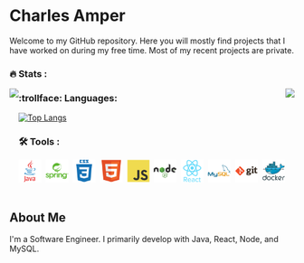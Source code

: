 # Charles Amper

Welcome to my GitHub repository. Here you will mostly find projects that I have worked on during my free time. Most of my recent projects are private.

### :fire: Stats :

<a href="https://github.com/talbhoggs/github-readme-stats">
  <img height=200 align="left" src="https://github-readme-streak-stats.herokuapp.com/?user=talbhoggs&theme=dark&card_width=320" />
</a>
<a href="https://github.com/talbhoggs/convoychat">
  <img height=200 align="right" src="https://github-readme-stats.vercel.app/api?username=talbhoggs&card_width=300&theme=dark&show_icons=true" />
</a>


### :trollface: Languages: 

[![Top Langs](https://github-readme-stats.vercel.app/api/top-langs/?username=talbhoggs&layout=compact&langs_count=8&theme=dark)](https://github.com/talbhoggs)

### :hammer_and_wrench: Tools :

  <div>
  <img src="https://github.com/devicons/devicon/blob/master/icons/java/java-original-wordmark.svg" title="Java" alt="Java" width="40" height="40"/>&nbsp;
  <img src="https://github.com/devicons/devicon/blob/master/icons/spring/spring-original-wordmark.svg" title="Spring" alt="Spring" width="40" height="40"/>&nbsp;
  <img src="https://github.com/devicons/devicon/blob/master/icons/css3/css3-plain-wordmark.svg"  title="CSS3" alt="CSS" width="40" height="40"/>&nbsp;
  <img src="https://github.com/devicons/devicon/blob/master/icons/html5/html5-original.svg" title="HTML5" alt="HTML" width="40" height="40"/>&nbsp;
  <img src="https://github.com/devicons/devicon/blob/master/icons/javascript/javascript-original.svg" title="JavaScript" alt="JavaScript" width="40" height="40"/>&nbsp;
   <img src="https://github.com/devicons/devicon/blob/master/icons/nodejs/nodejs-original-wordmark.svg" title="Node"  alt="Node" width="40" height="40"/>&nbsp;
   <img src="https://github.com/devicons/devicon/blob/master/icons/react/react-original-wordmark.svg" title="React" alt="React" width="40" height="40"/>&nbsp;
  <img src="https://github.com/devicons/devicon/blob/master/icons/mysql/mysql-original-wordmark.svg" title="MySQL"  alt="MySQL" width="40" height="40"/>&nbsp;
  <img src="https://github.com/devicons/devicon/blob/master/icons/git/git-original-wordmark.svg" title="Git" width="40" height="40"/>&nbsp;
  <img src="https://github.com/devicons/devicon/blob/master/icons/docker/docker-original-wordmark.svg" title="Docker"  alt="Docker" width="40" height="40"/>&nbsp;
</div>

## About Me

I'm a Software Engineer. I primarily develop with Java, React, Node, and MySQL.